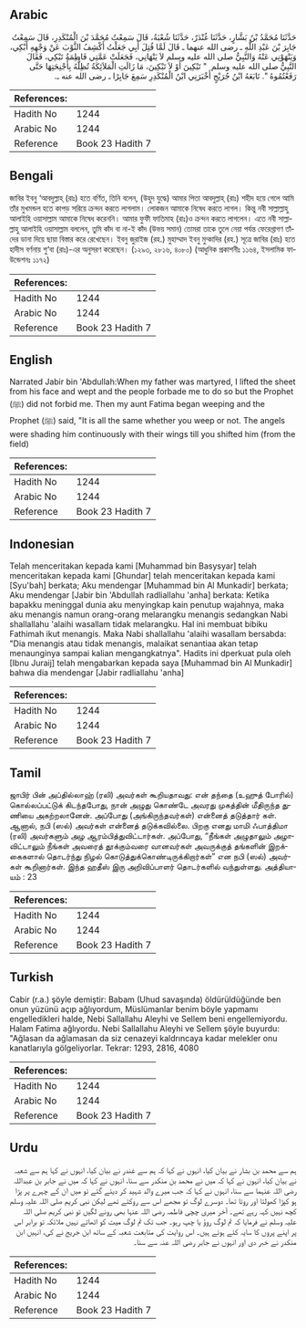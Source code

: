 ## Arabic


<div dir="rtl" lang="ar" style={{fontSize:'larger',backgroundColor:'#f8f9fa',padding:20}}>
حَدَّثَنَا مُحَمَّدُ بْنُ بَشَّارٍ، حَدَّثَنَا غُنْدَرٌ، حَدَّثَنَا شُعْبَةُ، قَالَ سَمِعْتُ مُحَمَّدَ بْنَ الْمُنْكَدِرِ، قَالَ سَمِعْتُ جَابِرَ بْنَ عَبْدِ اللَّهِ ـ رضى الله عنهما ـ قَالَ لَمَّا قُتِلَ أَبِي جَعَلْتُ أَكْشِفُ الثَّوْبَ عَنْ وَجْهِهِ أَبْكِي، وَيَنْهَوْنِي عَنْهُ وَالنَّبِيُّ صلى الله عليه وسلم لاَ يَنْهَانِي، فَجَعَلَتْ عَمَّتِي فَاطِمَةُ تَبْكِي، فَقَالَ النَّبِيُّ صلى الله عليه وسلم ‏ "‏ تَبْكِينَ أَوْ لاَ تَبْكِينَ، مَا زَالَتِ الْمَلاَئِكَةُ تُظِلُّهُ بِأَجْنِحَتِهَا حَتَّى رَفَعْتُمُوهُ ‏"‏‏.‏ تَابَعَهُ ابْنُ جُرَيْجٍ أَخْبَرَنِي ابْنُ الْمُنْكَدِرِ سَمِعَ جَابِرًا ـ رضى الله عنه ـ‏.‏
</div>
<div style={{backgroundColor:'#f8f9fa',padding:20, marginBottom: 10}}><table> <thead> <tr> <th>References:</th> <th></th> </tr> </thead> <tbody><tr><td>Hadith No</td><td>1244</td></tr><tr><td>Arabic No</td><td>1244</td></tr><tr><td>Reference</td><td>Book 23 Hadith 7</td></tr></tbody></table></div>

## Bengali


<div dir="ltr" lang="bn" style={{fontSize:'larger',backgroundColor:'#f8f9fa',padding:20}}>
জাবির ইবনু ‘আবদুল্লাহ্ (রাঃ) হতে বর্ণিত, তিনি বলেন, (উহুদ যুদ্ধে) আমার পিতা আবদুল্লাহ্ (রাঃ) শহীদ হয়ে গেলে আমি তাঁর মুখমন্ডল হতে কাপড় সরিয়ে ক্রন্দন করতে লাগলাম। লোকজন আমাকে নিষেধ করতে লাগল। কিন্তু নবী সাল্লাল্লাহু আলাইহি ওয়াসাল্লাম আমাকে নিষেধ করেননি। আমার ফুফী ফাতিমাহ (রাঃ)ও ক্রন্দন করতে লাগলেন। এতে নবী সাল্লাল্লাহু আলাইহি ওয়াসাল্লাম বললেন, তুমি কাঁদ বা না-ই কাঁদ (উভয় সমান) তোমরা তাকে তুলে নেয়া পর্যন্ত ফেরেশ্তাগণ তাঁদের ডানা দিয়ে ছায়া বিস্তার করে রেখেছেন। ইবনু জুরাইজ (রহ.) মুহাম্মাদ ইবনু মুন্কাদির (রহ.) সূত্রে জাবির (রাঃ) হতে হাদীস বর্ণনায় শু‘বা (রাঃ)-এর অনুসরণ করেছেন। (১২৯৩, ২৮১৬, ৪০৮০) (আধুনিক প্রকাশনীঃ ১১৬৪, ইসলামিক ফাউন্ডেশনঃ ১১৭২)
</div>
<div style={{backgroundColor:'#f8f9fa',padding:20, marginBottom: 10}}><table> <thead> <tr> <th>References:</th> <th></th> </tr> </thead> <tbody><tr><td>Hadith No</td><td>1244</td></tr><tr><td>Arabic No</td><td>1244</td></tr><tr><td>Reference</td><td>Book 23 Hadith 7</td></tr></tbody></table></div>

## English


<div dir="ltr" lang="en" style={{fontSize:'larger',backgroundColor:'#f8f9fa',padding:20}}>
Narrated Jabir bin 'Abdullah:When my father was martyred, I lifted the sheet from his face and wept and the people forbade me to do so but the Prophet (ﷺ) did not forbid me. Then my aunt Fatima began weeping and the Prophet (ﷺ) said, "It is all the same whether you weep or not. The angels were shading him continuously with their wings till you shifted him (from the field)
</div>
<div style={{backgroundColor:'#f8f9fa',padding:20, marginBottom: 10}}><table> <thead> <tr> <th>References:</th> <th></th> </tr> </thead> <tbody><tr><td>Hadith No</td><td>1244</td></tr><tr><td>Arabic No</td><td>1244</td></tr><tr><td>Reference</td><td>Book 23 Hadith 7</td></tr></tbody></table></div>

## Indonesian


<div dir="ltr" lang="id" style={{fontSize:'larger',backgroundColor:'#f8f9fa',padding:20}}>
Telah menceritakan kepada kami [Muhammad bin Basysyar] telah menceritakan kepada kami [Ghundar] telah menceritakan kepada kami [Syu'bah] berkata; Aku mendengar [Muhammad bin Al Munkadir] berkata; Aku mendengar [Jabir bin 'Abdullah radliallahu 'anha] berkata: Ketika bapakku meninggal dunia aku menyingkap kain penutup wajahnya, maka aku menangis namun orang-orang melarangku menangis sedangkan Nabi shallallahu 'alaihi wasallam tidak melarangku. Hal ini membuat bibiku Fathimah ikut menangis. Maka Nabi shallallahu 'alaihi wasallam bersabda: "Dia menangis atau tidak menangis, malaikat senantiaa akan tetap menaunginya sampai kalian mengangkatnya". Hadits ini dperkuat pula oleh [Ibnu Juraij] telah mengabarkan kepada saya [Muhammad bin Al Munkadir] bahwa dia mendengar [Jabir radliallahu 'anha]
</div>
<div style={{backgroundColor:'#f8f9fa',padding:20, marginBottom: 10}}><table> <thead> <tr> <th>References:</th> <th></th> </tr> </thead> <tbody><tr><td>Hadith No</td><td>1244</td></tr><tr><td>Arabic No</td><td>1244</td></tr><tr><td>Reference</td><td>Book 23 Hadith 7</td></tr></tbody></table></div>

## Tamil


<div dir="ltr" lang="ta" style={{fontSize:'larger',backgroundColor:'#f8f9fa',padding:20}}>
ஜாபிர் பின் அப்தில்லாஹ் (ரலி) அவர்கள் கூறியதாவது: என் தந்தை (உஹுத் போரில்) கொல்லப்பட்டுக் கிடந்தபோது, நான் அழுது கொண்டே அவரது முகத்தின் மீதிருந்த துணியை அகற்றலானேன். அப்போது (அங்கிருந்தவர்கள்) என்னைத் தடுத்தார் கள். ஆனால், நபி (ஸல்) அவர்கள் என்னைத் தடுக்கவில்லை. பிறகு எனது மாமி ஃபாத்திமா (ரலி) அவர்களும் அழ ஆரம்பித்துவிட்டார்கள். அப்போது, “நீங்கள் அழுதாலும் அழாவிட்டாலும் நீங்கள் அவரைத் தூக்கும்வரை வானவர்கள் அவருக்குத் தங்களின் இறக்கைகளால் தொடர்ந்து நிழல் கொடுத்துக்கொண்டிருக்கிறார்கள்” என நபி (ஸல்) அவர்கள் கூறினார்கள். இந்த ஹதீஸ் இரு அறிவிப்பாளர் தொடர்களில் வந்துள்ளது. அத்தியாயம் : 23
</div>
<div style={{backgroundColor:'#f8f9fa',padding:20, marginBottom: 10}}><table> <thead> <tr> <th>References:</th> <th></th> </tr> </thead> <tbody><tr><td>Hadith No</td><td>1244</td></tr><tr><td>Arabic No</td><td>1244</td></tr><tr><td>Reference</td><td>Book 23 Hadith 7</td></tr></tbody></table></div>

## Turkish


<div dir="ltr" lang="tr" style={{fontSize:'larger',backgroundColor:'#f8f9fa',padding:20}}>
Cabir (r.a.) şöyle demiştir: Babam (Uhud savaşında) öldürüldüğünde ben onun yüzünü açıp ağlıyordum, Müslümanlar benim böyle yapmamı engelledikleri halde, Nebi Sallallahu Aleyhi ve Sellem beni engellemiyordu. Halam Fatima ağlıyordu. Nebi Sallallahu Aleyhi ve Sellem şöyle buyurdu: "Ağlasan da ağlamasan da siz cenazeyi kaldrıncaya kadar melekler onu kanatlarıyla gölgeliyorlar. Tekrar: 1293, 2816, 4080
</div>
<div style={{backgroundColor:'#f8f9fa',padding:20, marginBottom: 10}}><table> <thead> <tr> <th>References:</th> <th></th> </tr> </thead> <tbody><tr><td>Hadith No</td><td>1244</td></tr><tr><td>Arabic No</td><td>1244</td></tr><tr><td>Reference</td><td>Book 23 Hadith 7</td></tr></tbody></table></div>

## Urdu


<div dir="rtl" lang="ur" style={{fontSize:'larger',backgroundColor:'#f8f9fa',padding:20}}>
ہم سے محمد بن بشار نے بیان کیا، انہوں نے کہا کہ ہم سے غندر نے بیان کیا، انہوں نے کہا ہم سے شعبہ نے بیان کیا، انہوں نے کہا کہ میں نے محمد بن منکدر سے سنا، انہوں نے کہا کہ میں نے جابر بن عبداللہ رضی اللہ عنہما سے سنا، انہوں نے کہا کہ جب میرے والد شہید کر دیئے گئے تو میں ان کے چہرے پر پڑا ہو کپڑا کھولتا اور روتا تھا۔ دوسرے لوگ تو مجھے اس سے روکتے تھے لیکن نبی کریم صلی اللہ علیہ وسلم کچھ نہیں کہہ رہے تھے۔ آخر میری چچی فاطمہ رضی اللہ عنہا بھی رونے لگیں تو نبی کریم صلی اللہ علیہ وسلم نے فرمایا کہ تم لوگ روؤ یا چپ رہو۔ جب تک تم لوگ میت کو اٹھاتے نہیں ملائکہ تو برابر اس پر اپنے پروں کا سایہ کئے ہوئے ہیں۔ اس روایت کی متابعت شعبہ کے ساتھ ابن جریج نے کی، انہیں ابن منکدر نے خبر دی اور انہوں نے جابر رضی اللہ عنہ سے سنا۔
</div>
<div style={{backgroundColor:'#f8f9fa',padding:20, marginBottom: 10}}><table> <thead> <tr> <th>References:</th> <th></th> </tr> </thead> <tbody><tr><td>Hadith No</td><td>1244</td></tr><tr><td>Arabic No</td><td>1244</td></tr><tr><td>Reference</td><td>Book 23 Hadith 7</td></tr></tbody></table></div>